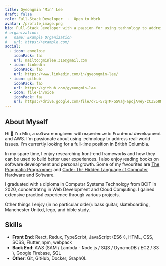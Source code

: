 ```yaml
---
title: Gyeongmin "Min" Lee
draft: false
role: Full-Stack Developer  ·  Open to Work
avatar: /profile_image.png
bio: Full-Stack Developer with a passion for using technology to address real-world issues.
# organization:
#   name: Example Organization
#   url: https://example.com/
social:
  - icon: envelope
    iconPack: fas
    url: mailto:gminlee.316@gmail.com
  - icon: linkedin
    iconPack: fab
    url: https://www.linkedin.com/in/gyeongmin-lee/
  - icon: github
    iconPack: fab
    url: https://github.com/gyeongmin-lee
  - icon: file-invoice
    iconPack: fas
    url: https://drive.google.com/file/d/1-57qTM-GSVajFapcjA4ey-zCZS58NAC8/view?usp=sharing
---
```


## About Myself

Hi 👋 I'm Min, a software engineer with experience in Front-end development and AWS. I'm passionate about using technology to address real-world issues. I'm currently looking for a full-time position in British Columbia.

In my spare time, I enjoy researching front-end frameworks and how they can be used to build better user experiences. I also enjoy reading books on software development and personal growth. Some of my favourites are [The Pragmatic Programmer](https://www.goodreads.com/book/show/4099.The_Pragmatic_Programmer) and [Code: The Hidden Language of Computer Hardware and Software](https://www.goodreads.com/book/show/44882.Code).

I graduated with a diploma in Computer Systems Technology from BCIT in 2020, concentrating in Web Development and Cloud Computing. I gained extensive practical experience through various projects.

Other things I enjoy (in no particular order): bass guitar, skateboarding, Manchester United, lego, and bible study.

## Skills

- **Front End**: React, Redux, TypeScript, JavaScript (ES6+), HTML, CSS, SCSS, Flutter, npm, webpack
- **Back End**: AWS (SAM / Lambda - Node.js / SQS / DynamoDB / EC2 / S3 ), Google Firebase, SQL
- **Other**: Git, GitHub, Docker, GraphQL

